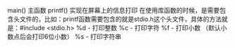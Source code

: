 main()   主函数
printf() 实现在屏幕上的信息打印
在使用库函数的时候，是需要包含头文件的，比如：printf函数需要包含的就是stdio.h这个头文件，具体的方法就是：#include <stdio.h>
%d - 打印整数
%c - 打印字符
%f - 打印小数 （默认小数点后会打印6位小数）
%s - 打印字符串
